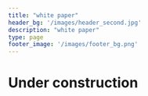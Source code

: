 ```yaml
---
title: "white paper"
header_bg: '/images/header_second.jpg'
description: "white paper"
type: page
footer_image: '/images/footer_bg.png'
---
```


# Under construction